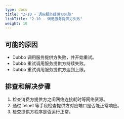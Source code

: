 ```yaml
---
type: docs
title: "2-10 - 调用服务提供方失败"
linkTitle: "2-10 - 调用服务提供方失败"
weight: 10
---
```


## 可能的原因

* Dubbo 调用服务提供方失败，并开始重试。
* Dubbo 重试调用服务提供方持续失败。
* Dubbo 重试调用服务提供方达到上限。

## 排查和解决步骤
1. 检查消费方提供方之间网络连接耗时等网络资源。
2. 通过 telnet 等手段检查提供方对应端口是否能正常响应。
3. 检查提供方程序是否运行正常。



<p style="margin-top: 3rem;"> </p>